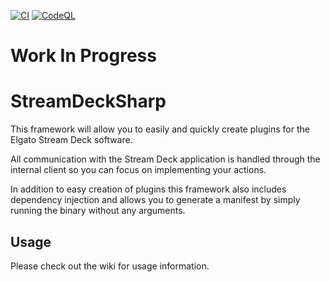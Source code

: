 [![CI](https://github.com/mavanmanen/Mavanmanen.StreamDeckSharp/actions/workflows/dotnet.yml/badge.svg)](https://github.com/mavanmanen/Mavanmanen.StreamDeckSharp/actions/workflows/dotnet.yml)
[![CodeQL](https://github.com/mavanmanen/Mavanmanen.StreamDeckSharp/actions/workflows/codeql-analysis.yml/badge.svg)](https://github.com/mavanmanen/Mavanmanen.StreamDeckSharp/actions/workflows/codeql-analysis.yml)

# Work In Progress

# StreamDeckSharp

This framework will allow you to easily and quickly create plugins for the Elgato Stream Deck software.

All communication with the Stream Deck application is handled through the internal client so you can focus on implementing your actions.

In addition to easy creation of plugins this framework also includes dependency injection and allows you to generate a manifest by simply running the binary without any arguments.


## Usage
Please check out the wiki for usage information.
